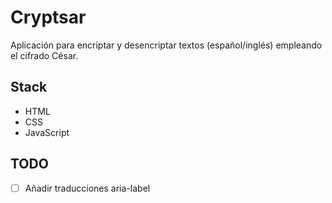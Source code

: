 # Cryptsar

Aplicación para encriptar y desencriptar textos (español/inglés) empleando el cifrado César.

## Stack

- HTML
- CSS
- JavaScript

## TODO

- [ ] Añadir traducciones aria-label
